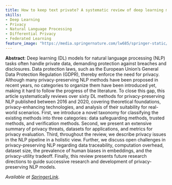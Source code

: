 ```yaml
---
title: How to keep text private? A systematic review of deep learning methods for privacy-preserving natural language processing
skills:
- Deep Learning
- Privacy
- Natural Language Processing
- Differential Privacy
- Federated Learning
feature_image: "https://media.springernature.com/lw685/springer-static/image/art%3A10.1007%2Fs10462-022-10204-6/MediaObjects/10462_2022_10204_Fig5_HTML.png?"
---
```


**Abstract**: Deep learning (DL) models for natural language processing (NLP) tasks often handle private data, demanding protection against breaches and disclosures. 
Data protection laws, such as the European Union’s General Data Protection Regulation (GDPR), thereby enforce the need for privacy. 
Although many privacy-preserving NLP methods have been proposed in recent years, no categories to organize them have been introduced yet, making it hard to follow the progress of the literature. 
To close this gap, this article systematically reviews over sixty DL methods for privacy-preserving NLP published between 2016 and 2020, covering theoretical foundations, privacy-enhancing technologies, and analysis of their suitability for real-world scenarios. 
First, we introduce a novel taxonomy for classifying the existing methods into three categories: data safeguarding methods, trusted methods, and verification methods. 
Second, we present an extensive summary of privacy threats, datasets for applications, and metrics for privacy evaluation. 
Third, throughout the review, we describe privacy issues in the NLP pipeline in a holistic view. 
Further, we discuss open challenges in privacy-preserving NLP regarding data traceability, computation overhead, dataset size, the prevalence of human biases in embeddings, and the privacy-utility tradeoff. 
Finally, this review presents future research directions to guide successive research and development of privacy-preserving NLP models.

_Available at [SpringerLink](https://link.springer.com/article/10.1007/S10462-022-10204-6)._
